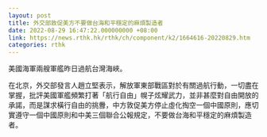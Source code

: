 ```yaml
---
layout: post
title: 外交部敦促美方不要做台海和平穩定的麻煩製造者
date: 2022-08-29 16:47:22.000000000 +08:00
link: https://news.rthk.hk/rthk/ch/component/k2/1664616-20220829.htm
categories: rthk
---
```


美國海軍兩艘軍艦昨日過航台灣海峽。

在北京，外交部發言人趙立堅表示，解放軍東部戰區對於有關過航行動，一切盡在掌握，批評美國軍艦頻繁打著「航行自由」幌子炫耀武力，並非甚麼對自由開放的承諾，而是謀求橫行自由的挑釁，中方敦促美方停止虛化掏空一個中國原則，應切實遵守一個中國原則和中美三個聯合公報規定，不要做台海和平穩定的麻煩製造者。
